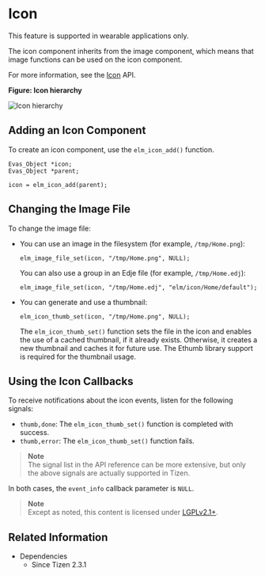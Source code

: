 # Icon

This feature is supported in wearable applications only.

The icon component inherits from the image component, which means that image functions can be used on the icon component.

For more information, see the [Icon](../../../../api/wearable/latest/group__Elm__Icon.html) API.

**Figure: Icon hierarchy**

![Icon hierarchy](./media/icon_tree.png)

## Adding an Icon Component

To create an icon component, use the `elm_icon_add()` function.

```
Evas_Object *icon;
Evas_Object *parent;

icon = elm_icon_add(parent);
```

## Changing the Image File

To change the image file:

- You can use an image in the filesystem (for example, `/tmp/Home.png`):

  ```
  elm_image_file_set(icon, "/tmp/Home.png", NULL);
  ```

  You can also use a group in an Edje file (for example, `/tmp/Home.edj`):

  ```
  elm_image_file_set(icon, "/tmp/Home.edj", "elm/icon/Home/default");
  ```

- You can generate and use a thumbnail:

  ```
  elm_icon_thumb_set(icon, "/tmp/Home.png", NULL);
  ```

  The `elm_icon_thumb_set()` function sets the file in the icon and enables the use of a cached thumbnail, if it already exists. Otherwise, it creates a new thumbnail and caches it for future use. The Ethumb library support is required for the thumbnail usage.

## Using the Icon Callbacks

To receive notifications about the icon events, listen for the following signals:

- `thumb,done`: The `elm_icon_thumb_set()` function is completed with success.
- `thumb,error`: The `elm_icon_thumb_set()` function fails.

> **Note**  
> The signal list in the API reference can be more extensive, but only the above signals are actually supported in Tizen.

In both cases, the `event_info` callback parameter is `NULL`.

> **Note**  
> Except as noted, this content is licensed under [LGPLv2.1+](http://opensource.org/licenses/LGPL-2.1).

## Related Information
- Dependencies
  - Since Tizen 2.3.1
